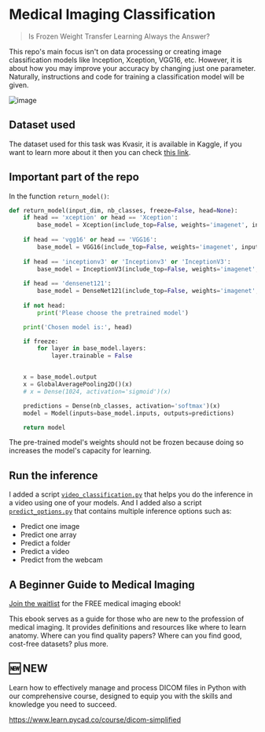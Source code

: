 # Medical Imaging Classification
> Is Frozen Weight Transfer Learning Always the Answer?

This repo's main focus isn't on data processing or creating image classification models like Inception, Xception, VGG16, etc. However, it is about how you may improve your accuracy by changing just one parameter. Naturally, instructions and code for training a classification model will be given.

![image](https://user-images.githubusercontent.com/37108394/203735774-f5e0ea76-54a0-4cd9-bff4-783a6cff235e.png)


## Dataset used
The dataset used for this task was Kvasir, it is available in Kaggle, if you want to learn more about it then you can check [this link](https://www.kaggle.com/datasets/meetnagadia/kvasir-dataset).

## Important part of the repo
In the function `return_model()`:

```Python
def return_model(input_dim, nb_classes, freeze=False, head=None):
    if head == 'xception' or head == 'Xception':
        base_model = Xception(include_top=False, weights='imagenet', input_shape=(input_dim, input_dim, 3))
    
    if head == 'vgg16' or head == 'VGG16':
        base_model = VGG16(include_top=False, weights='imagenet', input_shape=(input_dim, input_dim, 3))
    
    if head == 'inceptionv3' or 'Inceptionv3' or 'InceptionV3':
        base_model = InceptionV3(include_top=False, weights='imagenet', input_shape=(input_dim, input_dim, 3))
    
    if head == 'densenet121':
        base_model = DenseNet121(include_top=False, weights='imagenet', input_shape=(input_dim, input_dim, 3))
    
    if not head:
        print('Please choose the pretrained model')

    print('Chosen model is:', head)

    if freeze:
        for layer in base_model.layers:
            layer.trainable = False


    x = base_model.output
    x = GlobalAveragePooling2D()(x)
    # x = Dense(1024, activation='sigmoid')(x)

    predictions = Dense(nb_classes, activation='softmax')(x)
    model = Model(inputs=base_model.inputs, outputs=predictions)

    return model
```

The pre-trained model's weights should not be frozen because doing so increases the model's capacity for learning.

## Run the inference 
I added a script [`video_classification.py`](https://github.com/amine0110/medical-imaging-classification/blob/main/video_classification.py) that helps you do the inference in a video using one of your models. And I added also a script [`predict_options.py`](https://github.com/amine0110/medical-imaging-classification/blob/main/predict_options.py) that contains multiple inference options such as:
- Predict one image
- Predict one array
- Predict a folder
- Predict a video
- Predict from the webcam

## A Beginner Guide to Medical Imaging
[Join the waitlist](https://astounding-teacher-3608.ck.page/6dff57e0b5
) for the FREE medical imaging ebook!

This ebook serves as a guide for those who are new to the profession of medical imaging. It provides definitions and resources like where to learn anatomy. Where can you find quality papers? Where can you find good, cost-free datasets? plus more.

## 🆕 NEW 
Learn how to effectively manage and process DICOM files in Python with our comprehensive course, designed to equip you with the skills and knowledge you need to succeed.

https://www.learn.pycad.co/course/dicom-simplified
